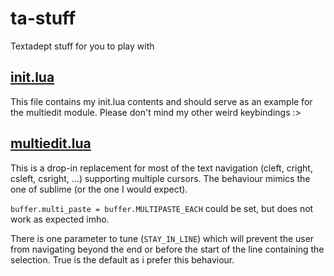 # ta-stuff
Textadept stuff for you to play with

## [init.lua](init.lua)

This file contains my init.lua contents and should serve as an example for the multiedit module.
Please don't mind my other weird keybindings :>

## [multiedit.lua](multiedit.lua)

This is a drop-in replacement for most of the text navigation (cleft, cright, csleft, csright, ...) supporting multiple cursors. The behaviour mimics the one of sublime (or the one I would expect).

`buffer.multi_paste = buffer.MULTIPASTE_EACH` could be set, but does not work as expected imho. 

There is one parameter to tune (`STAY_IN_LINE`) which will prevent the user from navigating beyond the end or before the start of the line containing the selection. True is the default as i prefer this behaviour.
